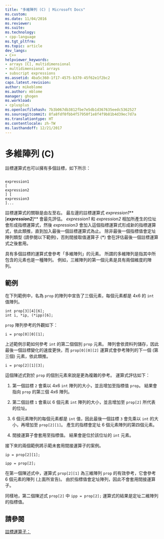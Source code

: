 ```yaml
---
title: "多維陣列 (C) | Microsoft Docs"
ms.custom: 
ms.date: 11/04/2016
ms.reviewer: 
ms.suite: 
ms.technology:
- cpp-language
ms.tgt_pltfrm: 
ms.topic: article
dev_langs:
- C++
helpviewer_keywords:
- arrays [C], multidimensional
- multidimensional arrays
- subscript expressions
ms.assetid: 4ba5c360-1f17-4575-b370-45f62e1f2bc2
caps.latest.revision: 
author: mikeblome
ms.author: mblome
manager: ghogen
ms.workload:
- cplusplus
ms.openlocfilehash: 7b3b067db3812fbe7e5db1d367635eedc5362527
ms.sourcegitcommit: 8fa8fdf0fbb4f57950f1e8f4f9b81b4d39ec7d7a
ms.translationtype: HT
ms.contentlocale: zh-TW
ms.lasthandoff: 12/21/2017
---
```

# <a name="multidimensional-arrays-c"></a>多維陣列 (C)
註標運算式也可以擁有多個註標，如下所示：  
  
```  
  
expression1  
[  
expression2  
] [  
expression3  
]...  
```  
  
 註標運算式的關聯是由左至右。 最左邊的註標運算式 *expression1***[***expression2***]** 會最先評估。 *expression1* 和 *expression2* 相加所產生的位址會形成指標運算式，然後 *expression3* 會加入這個指標運算式形成新的指標運算式，依此類推，直到加入最後一個註標運算式為止。 除非最後一個指標值會定址陣列類型 (請參閱以下範例)，否則間接取值運算子 (**\***) 會在評估最後一個註標運算式之後套用。  
  
 具有多個註標的運算式會參考「多維陣列」的元素。 所謂的多維陣列是指其中所包含的元素也是一種陣列。 例如，三維陣列的第一個元素是具有兩個維度的陣列。  
  
## <a name="examples"></a>範例  
 在下列範例中，名為 `prop` 的陣列中宣告了三個元素，每個元素都是 4x6 的 `int` 值陣列。  
  
```  
int prop[3][4][6];  
int i, *ip, (*ipp)[6];  
```  
  
 `prop` 陣列參考的外觀如下：  
  
```  
i = prop[0][0][1];  
```  
  
 上述範例示範如何參考 `int` 的第二個個別 `prop` 元素。 陣列會依資料列儲存，因此最後一個註標變化的速度更快，而 `prop[0][0][2]` 運算式會參考陣列的下一個 (第三個) 元素，依此類推。  
  
```  
i = prop[2][1][3];  
```  
  
 這個陳述式對於 `prop` 的個別元素來說是更為複雜的參考。 運算式評估如下：  
  
1.  第一個註標 `2` 會乘以 4x6 `int` 陣列的大小，並且增加至指標值 `prop`。 結果會指向 `prop` 的第三個 4x6 陣列。  
  
2.  第二個註標 `1` 會乘以 6 個元素 `int` 陣列的大小，並且增加至 `prop[2]` 所代表的位址。  
  
3.  6 個元素陣列的每個元素都是 `int` 值，因此最後一個註標 `3` 會先乘以 `int` 的大小，再增加至 `prop[2][1]`。 產生的指標會定址 6 個元素陣列的第四個元素。  
  
4.  間接運算子會套用至指標值。 結果會是位於該位址的 `int` 元素。  
  
 接下來的兩個範例將示範未套用間接運算子的案例。  
  
```  
ip = prop[2][1];  
  
ipp = prop[2];  
```  
  
 在第一個陳述式中，運算式 `prop[2][1]` 為三維陣列 `prop` 的有效參考，它會參考 6 個元素的陣列 (上面所宣告)。 由於指標值會定址陣列，因此不會套用間接運算子。  
  
 同樣地，第二個陳述式 `prop[2]` 中 `ipp = prop[2];` 運算式的結果是定址二維陣列的指標值。  
  
## <a name="see-also"></a>請參閱  
 [註標運算子：](../cpp/subscript-operator.md)